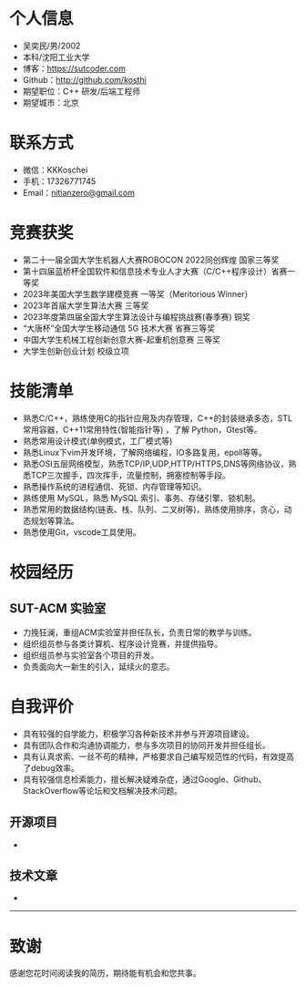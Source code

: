 # 个人信息

 - 吴奕民/男/2002 
 - 本科/沈阳工业大学
 - 博客：https://sutcoder.com 
 - Github：http://github.com/kosthi
 - 期望职位：C++ 研发/后端工程师
 - 期望城市：北京
 
# 联系方式
 - 微信：KKKoschei
 - 手机：17326771745
 - Email：nitianzero@gmail.com
 
# 竞赛获奖
 - 第二十一届全国大学生机器人大赛ROBOCON 2022同创辉煌 国家三等奖
 - 第十四届蓝桥杯全国软件和信息技术专业人才大赛（C/C++程序设计）省赛一等奖
 - 2023年美国大学生数学建模竞赛 一等奖（Meritorious Winner）
 - 2023年首届大学生算法大赛 三等奖
 - 2023年度第四届全国大学生算法设计与编程挑战赛(春季赛) 铜奖
 - “大唐杯”全国大学生移动通信 5G 技术大赛 省赛三等奖
 - 中国大学生机械工程创新创意大赛-起重机创意赛 三等奖
 - 大学生创新创业计划 校级立项

<!-- ## 参与未获奖（待二战⚔️）
 - 全国大学生智能汽车竞赛 校赛优秀奖（走错方向了）
 - 第三届辽宁省大学生程序设计竞赛 成功参赛奖（当时才开始刷题实力不够）
 - “华数杯”国际大学生数学建模竞赛 优秀奖（没时间）
 - 2023全国大学生英语竞赛 成功参赛奖（没备赛）
 - 第八届中国高校计算机大赛-团体程序设计天梯赛 成功参赛奖（学校局限）
 - 第十七届东北地区大学生程序设计竞赛 成功参赛奖（无备赛，但有了珍贵的实战经验） -->

# 技能清单

 - 熟悉C/C++，熟练使用C的指针应用及内存管理，C++的封装继承多态，STL常用容器，C++11常用特性(智能指针等) ，了解 Python，Gtest等。
 - 熟悉常用设计模式(单例模式，工厂模式等)
 - 熟悉Linux下vim开发环境，了解网络编程，IO多路复用，epoll等等。
 - 熟悉OSI五层网络模型，熟悉TCP/IP,UDP,HTTP/HTTPS,DNS等网络协议，熟悉TCP三次握手，四次挥手，流量控制，拥塞控制等手段。
 - 熟悉操作系统的进程通信、死锁、内存管理等知识。
 - 熟练使用 MySQL，熟悉 MySQL 索引、事务、存储引擎、锁机制。
 - 熟悉常用的数据结构(链表、栈、队列、二叉树等)，熟练使用排序，贪心，动态规划等算法。
 - 熟悉使用Git，vscode工具使用。

# 校园经历
## SUT-ACM 实验室
 - 力挽狂澜，重组ACM实验室并担任队长，负责日常的教学与训练。
 - 组织组员参与各类计算机、程序设计竞赛，并提供指导。
 - 组织组员参与实验室各个项目的开发。
 - 负责面向大一新生的引入，延续火的意志。

# 自我评价
 - 具有较强的自学能力，积极学习各种新技术并参与开源项目建设。
 - 具有团队合作和沟通协调能力，参与多次项目的协同开发并担任组长。
 - 具有认真求索、一丝不苟的精神，严格要求自己编写规范性的代码，有效提高了debug效率。
 - 具有较强信息检索能力，擅长解决疑难杂症，通过Google、Github、StackOverflow等论坛和文档解决技术问题。
 
## 开源项目

  - 

## 技术文章

 - 

---      
# 致谢

感谢您花时间阅读我的简历，期待能有机会和您共事。
